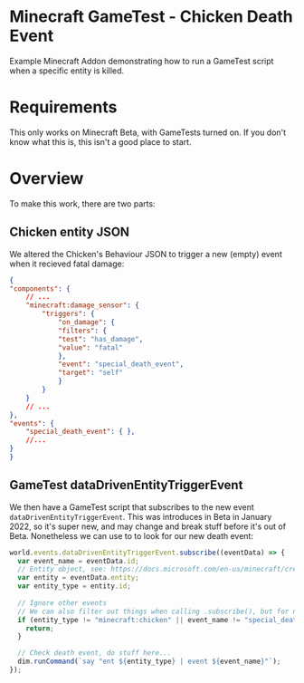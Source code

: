 # Minecraft GameTest - Chicken Death Event
Example Minecraft Addon demonstrating how to run a GameTest script when a specific entity is killed.

# Requirements
This only works on Minecraft Beta, with GameTests turned on. If you don't know what this is, this isn't a good place to start.

# Overview
To make this work, there are two parts:

## Chicken entity JSON
We altered the Chicken's Behaviour JSON to trigger a new (empty) event when it
recieved fatal damage:
```json
{
"components": {
    // ...
    "minecraft:damage_sensor": {
        "triggers": {
            "on_damage": {
            "filters": {
            "test": "has_damage",
            "value": "fatal"
            },
            "event": "special_death_event",
            "target": "self"
            }
        }
    }
    // ...
},
"events": {
    "special_death_event": { },
    //...
}
}
```

## GameTest dataDrivenEntityTriggerEvent
We then have a GameTest script that subscribes to the new event `dataDrivenEntityTriggerEvent`. This was introduces
in Beta in January 2022, so it's super new, and may change and break stuff before it's out of Beta.
Nonetheless we can use to to look for our new death event:
```javascript
world.events.dataDrivenEntityTriggerEvent.subscribe((eventData) => {
  var event_name = eventData.id;
  // Entity object, see: https://docs.microsoft.com/en-us/minecraft/creator/scriptapi/mojang-minecraft/entity
  var entity = eventData.entity;
  var entity_type = entity.id;
  
  // Ignore other events
  // We can also filter out things when calling .subscribe(), but for now do it this way
  if (entity_type != "minecraft:chicken" || event_name != "special_death_event") {
    return;
  }

  // Check death event, do stuff here...
  dim.runCommand(`say "ent ${entity_type} | event ${event_name}"`);
});
```
